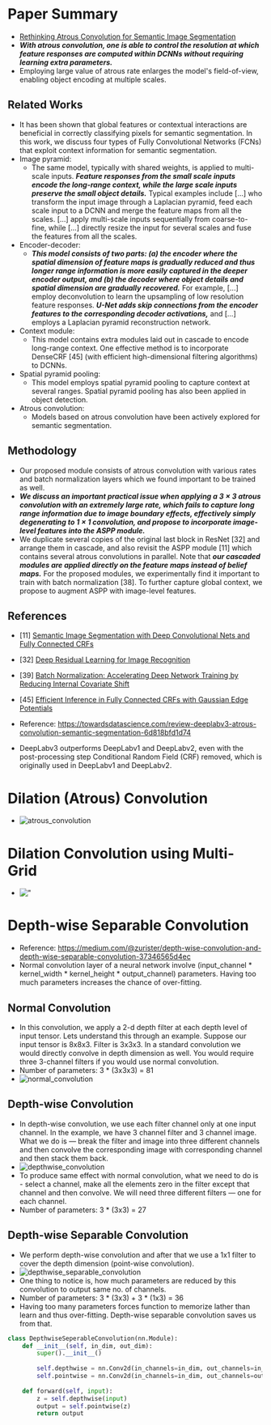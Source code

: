 # Paper Summary
- [Rethinking Atrous Convolution for Semantic Image Segmentation](https://arxiv.org/pdf/1706.05587v3.pdf)
- ***With atrous convolution, one is able to control the resolution at which feature responses are computed within DCNNs without requiring learning extra parameters.***
- Employing large value of atrous rate enlarges the model's field-of-view, enabling object encoding at multiple scales.
## Related Works
- It has been shown that global features or contextual interactions are beneficial in correctly classifying pixels for semantic segmentation. In this work, we discuss four types of Fully Convolutional Networks (FCNs) that exploit context information for semantic segmentation.
- Image pyramid:
    - The same model, typically with shared weights, is applied to multi-scale inputs. ***Feature responses from the small scale inputs encode the long-range context, while the large scale inputs preserve the small object details.*** Typical examples include [...] who transform the input image through a Laplacian pyramid, feed each scale input to a DCNN and merge the feature maps from all the scales. [...] apply multi-scale inputs sequentially from coarse-to-fine, while [...] directly resize the input for several scales and fuse the features from all the scales.
- Encoder-decoder:
    - ***This model consists of two parts: (a) the encoder where the spatial dimension of feature maps is gradually reduced and thus longer range information is more easily captured in the deeper encoder output, and (b) the decoder where object details and spatial dimension are gradually recovered.*** For example, [...] employ deconvolution to learn the upsampling of low resolution feature responses. ***U-Net adds skip connections from the encoder features to the corresponding decoder activations,*** and [...] employs a Laplacian pyramid reconstruction network.
- Context module:
    - This model contains extra modules laid out in cascade to encode long-range context. One effective method is to incorporate DenseCRF [45] (with efficient high-dimensional filtering algorithms) to DCNNs.
- Spatial pyramid pooling:
    - This model employs spatial pyramid pooling to capture context at several ranges. Spatial pyramid pooling has also been applied in object detection.
- Atrous convolution:
    - Models based on atrous convolution have been actively explored for semantic segmentation.
## Methodology
- Our proposed module consists of atrous convolution with various rates and batch normalization layers which we found important to be trained as well.
- ***We discuss an important practical issue when applying a $3 \times 3$ atrous convolution with an extremely large rate, which fails to capture long range information due to image boundary effects, effectively simply degenerating to $1 \times 1$ convolution, and propose to incorporate image-level features into the ASPP module.***
- We duplicate several copies of the original last block in ResNet [32] and arrange them in cascade, and also revisit the ASPP module [11] which contains several atrous convolutions in parallel. Note that ***our cascaded modules are applied directly on the feature maps instead of belief maps.*** For the proposed modules, we experimentally find it important to train with batch normalization [38]. To further capture global context, we propose to augment ASPP with image-level features.
## References
- [11] [Semantic Image Segmentation with Deep Convolutional Nets and Fully Connected CRFs](https://arxiv.org/pdf/1412.7062v4.pdf)
- [32] [Deep Residual Learning for Image Recognition](https://arxiv.org/pdf/1512.03385.pdf)
- [39] [Batch Normalization: Accelerating Deep Network Training by Reducing Internal Covariate Shift](https://arxiv.org/pdf/1502.03167.pdf)
- [45] [Efficient Inference in Fully Connected CRFs with Gaussian Edge Potentials](https://arxiv.org/pdf/1210.5644.pdf)

- Reference: https://towardsdatascience.com/review-deeplabv3-atrous-convolution-semantic-segmentation-6d818bfd1d74
- DeepLabv3 outperforms DeepLabv1 and DeepLabv2, even with the post-processing step Conditional Random Field (CRF) removed, which is originally used in DeepLabv1 and DeepLabv2.

# Dilation (Atrous) Convolution
- ![atrous_convolution](https://miro.medium.com/max/1130/1*-r7CL0AkeO72MIDpjRxfog.webp)
# Dilation Convolution using Multi-Grid
- !["](https://miro.medium.com/max/1400/1*nFJ_GqK1D3zKCRgtnRfrcw.webp)

# Depth-wise Separable Convolution
- Reference: https://medium.com/@zurister/depth-wise-convolution-and-depth-wise-separable-convolution-37346565d4ec
- Normal convolution layer of a neural network involve (input_channel * kernel_width * kernel_height * output_channel) parameters. Having too much parameters increases the chance of over-fitting.
## Normal Convolution
- In this convolution, we apply a 2-d depth filter at each depth level of input tensor. Lets understand this through an example. Suppose our input tensor is 8x8x3. Filter is 3x3x3. In a standard convolution we would directly convolve in depth dimension as well. You would require three 3-channel filters if you would use normal convolution.
- Number of parameters: 3 * (3x3x3) = 81
- ![normal_convolution](https://miro.medium.com/max/828/1*sYpl-7LlrtlOKW8RvlyKOg.png)
## Depth-wise Convolution
- In depth-wise convolution, we use each filter channel only at one input channel. In the example, we have 3 channel filter and 3 channel image. What we do is — break the filter and image into three different channels and then convolve the corresponding image with corresponding channel and then stack them back.
- ![depthwise_convolution](https://miro.medium.com/max/1100/1*Esdvt3HLoEQFen94x29Z0A.png)
- To produce same effect with normal convolution, what we need to do is - select a channel, make all the elements zero in the filter except that channel and then convolve. We will need three different filters — one for each channel.
- Number of parameters: 3 * (3x3) = 27
## Depth-wise Separable Convolution
- We perform depth-wise convolution and after that we use a 1x1 filter to cover the depth dimension (point-wise convolution).
- ![depthwise_separable_convolution](https://miro.medium.com/max/1100/1*JwCJCgN2UreEn3U1nwVj8Q.png)
- One thing to notice is, how much parameters are reduced by this convolution to output same no. of channels.
- Number of parameters: 3 * (3x3) + 3 * (1x3) = 36
- Having too many parameters forces function to memorize lather than learn and thus over-fitting. Depth-wise separable convolution saves us from that.
```python
class DepthwiseSeperableConvolution(nn.Module):
    def __init__(self, in_dim, out_dim):
        super().__init__()
        
        self.depthwise = nn.Conv2d(in_channels=in_dim, out_channels=in_dim, kernel_size=3, groups=in_dim)
        self.pointwise = nn.Conv2d(in_channels=in_dim, out_channels=out_dim, kernel_size=1)
        
    def forward(self, input):
        z = self.depthwise(input)
        output = self.pointwise(z)
        return output
```
